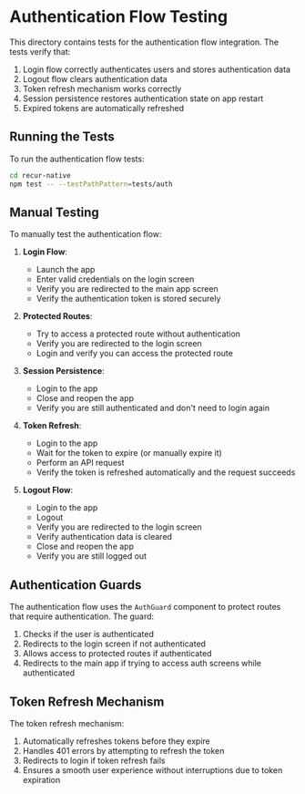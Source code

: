 # Authentication Flow Testing

This directory contains tests for the authentication flow integration. The tests verify that:

1. Login flow correctly authenticates users and stores authentication data
2. Logout flow clears authentication data
3. Token refresh mechanism works correctly
4. Session persistence restores authentication state on app restart
5. Expired tokens are automatically refreshed

## Running the Tests

To run the authentication flow tests:

```bash
cd recur-native
npm test -- --testPathPattern=tests/auth
```

## Manual Testing

To manually test the authentication flow:

1. **Login Flow**:
   - Launch the app
   - Enter valid credentials on the login screen
   - Verify you are redirected to the main app screen
   - Verify the authentication token is stored securely

2. **Protected Routes**:
   - Try to access a protected route without authentication
   - Verify you are redirected to the login screen
   - Login and verify you can access the protected route

3. **Session Persistence**:
   - Login to the app
   - Close and reopen the app
   - Verify you are still authenticated and don't need to login again

4. **Token Refresh**:
   - Login to the app
   - Wait for the token to expire (or manually expire it)
   - Perform an API request
   - Verify the token is refreshed automatically and the request succeeds

5. **Logout Flow**:
   - Login to the app
   - Logout
   - Verify you are redirected to the login screen
   - Verify authentication data is cleared
   - Close and reopen the app
   - Verify you are still logged out

## Authentication Guards

The authentication flow uses the `AuthGuard` component to protect routes that require authentication. The guard:

1. Checks if the user is authenticated
2. Redirects to the login screen if not authenticated
3. Allows access to protected routes if authenticated
4. Redirects to the main app if trying to access auth screens while authenticated

## Token Refresh Mechanism

The token refresh mechanism:

1. Automatically refreshes tokens before they expire
2. Handles 401 errors by attempting to refresh the token
3. Redirects to login if token refresh fails
4. Ensures a smooth user experience without interruptions due to token expiration